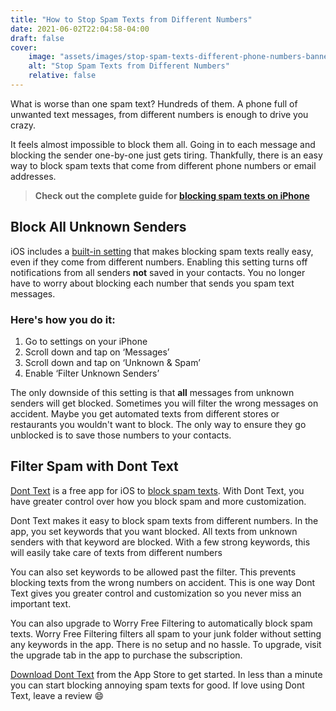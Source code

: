 ```yaml
---
title: "How to Stop Spam Texts from Different Numbers"
date: 2021-06-02T22:04:58-04:00
draft: false
cover:
    image: "assets/images/stop-spam-texts-different-phone-numbers-banner.png"
    alt: "Stop Spam Texts from Different Numbers"
    relative: false 
---
```


What is worse than one spam text? Hundreds of them. A phone full of unwanted text messages, from different numbers is enough to drive you crazy.

It feels almost impossible to block them all. Going in to each message and blocking the sender one-by-one just gets tiring. Thankfully, there is an easy way to block spam texts that come from different phone numbers or email addresses. 

> **Check out the complete guide for [blocking spam texts on iPhone](/blog/how-to-block-spam-texts-on-iphone)**

## Block All Unknown Senders

iOS includes a [built-in setting](https://support.apple.com/guide/iphone/block-filter-and-report-messages-iph203ab0be4/ios) that makes blocking spam texts really easy, even if they come from different numbers. Enabling this setting turns off notifications from all senders **not** saved in your contacts. You no longer have to worry about blocking each number that sends you spam text messages. 

### Here's how you do it:

1. Go to settings on your iPhone
2. Scroll down and tap on ‘Messages’
3. Scroll down and tap on ‘Unknown & Spam’
4. Enable ‘Filter Unknown Senders’

The only downside of this setting is that **all** messages from unknown senders will get blocked. Sometimes you will filter the wrong messages on accident. Maybe you get automated texts from different stores or restaurants you wouldn't want to block. The only way to ensure they go unblocked is to save those numbers to your contacts. 

## Filter Spam with Dont Text

[Dont Text](https://apps.apple.com/us/app/dont-text/id1540836811) is a free app for iOS to [block spam texts](/blog/block-spam-texts). With Dont Text, you have greater control over how you block spam and more customization.

Dont Text makes it easy to block spam texts from different numbers. In the app, you set keywords that you want blocked. All texts from unknown senders with that keyword are blocked. With a few strong keywords, this will easily take care of texts from different numbers

You can also set keywords to be allowed past the filter. This prevents blocking texts from the wrong numbers on accident. This is one way Dont Text gives you greater control and customization so you never miss an important text.

You can also upgrade to Worry Free Filtering to automatically block spam texts. Worry Free Filtering filters all spam to your junk folder without setting any keywords in the app. There is no setup and no hassle. To upgrade, visit the upgrade tab in the app to purchase the subscription.

[Download Dont Text](https://apps.apple.com/us/app/dont-text/id1540836811) from the App Store to get started. In less than a minute you can start blocking annoying spam texts for good. If love using Dont Text, leave a review :smile:
